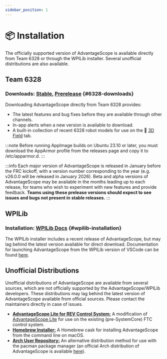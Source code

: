 ```yaml
---
sidebar_position: 1
---
```


# 📦 Installation

The officially supported version of AdvantageScope is available directly from Team 6328 or through the WPILib installer. Several unofficial distributions are also available.

## Team 6328

### Downloads: [Stable](https://github.com/Mechanical-Advantage/AdvantageScope/releases/latest), [Prerelease](https://github.com/Mechanical-Advantage/AdvantageScope/releases) {#6328-downloads}

Downloading AdvantageScope directly from Team 6328 provides:

- The latest features and bug fixes before they are available through other channels.
- In-app alerts when a new version is available to download.
- A built-in collection of recent 6328 robot models for use on the 👀 [3D Field](/tab-reference/3d-field) tab.

:::note
Before running AppImage builds on Ubuntu 23.10 or later, you must download the AppArmor profile from the releases page and copy it to /etc/apparmor.d.
:::

:::info
Each major version of AdvantageScope is released in January before the FRC kickoff, with a version number corresponding to the year (e.g. v26.0.0 will be released in January 2026). Beta and alpha versions of AdvantageScope may be available in the months leading up to each release, for teams who wish to experiment with new features and provide feedback. **Teams using these prelease versions should expect to see issues and bugs not present in stable releases.**
:::

## WPILib

### Installation: [WPILib Docs](https://docs.wpilib.org/en/stable/docs/zero-to-robot/step-2/wpilib-setup.html) {#wpilib-installation}

The WPILib installer includes a recent release of AdvantageScope, but may lag behind the latest version available for direct download. Documentation for launching AdvantageScope from the WPILib version of VSCode can be found [here](https://docs.wpilib.org/en/stable/docs/software/dashboards/advantagescope.html).

## Unofficial Distributions

Unofficial distributions of AdvantageScope are available from several sources, which are not officially supported by the AdvantageScope/WPILib developers. These distributions may lag behind the latest version of AdvantageScope available from official sources. Please contact the maintainers directly in case of issues.

- [**AdvantageScope Lite for REV Control System:**](https://github.com/j5155/AdvantageScope-Lite-FTC) A modification of [AdvantageScope Lite](/more-features/advantagescope-lite) for use on the existing (pre-SystemCore) FTC control system.
- [**Homebrew Installer:**](https://formulae.brew.sh/cask/advantagescope) A Homebrew cask for installing AdvantageScope from the command line on macOS.
- [**Arch User Repository:**](https://aur.archlinux.org/packages/advantagescope) An alternative distribution method for use with the pacman package manager (an official Arch distribution of AdvantageScope is available [here](#6328-downloads)).
